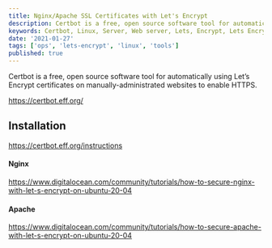 ```yaml
---
title: Nginx/Apache SSL Certificates with Let's Encrypt
description: Certbot is a free, open source software tool for automatically using Let’s Encrypt certificates on manually-administrated websites to enable HTTPS.
keywords: Certbot, Linux, Server, Web server, Lets, Encrypt, Lets Encrypt, Let's Encrypt, LetsEncrypt, HTTPS, Free, SSL, Certificate, Nginx, Apache, Steff, Beckers, Blog
date: '2021-01-27'
tags: ['ops', 'lets-encrypt', 'linux', 'tools']
published: true
---
```


Certbot is a free, open source software tool for automatically using Let’s Encrypt certificates on manually-administrated websites to enable HTTPS.

https://certbot.eff.org/

## Installation

https://certbot.eff.org/instructions

#### Nginx

https://www.digitalocean.com/community/tutorials/how-to-secure-nginx-with-let-s-encrypt-on-ubuntu-20-04

#### Apache

https://www.digitalocean.com/community/tutorials/how-to-secure-apache-with-let-s-encrypt-on-ubuntu-20-04
